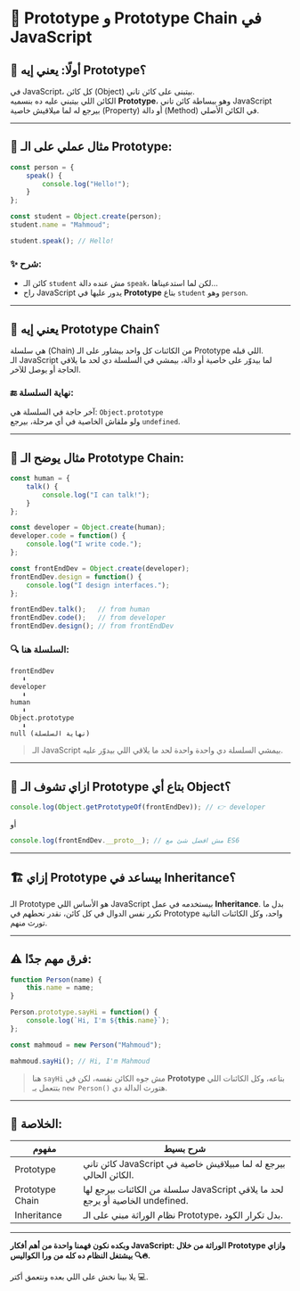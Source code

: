 # 🧬 Prototype و Prototype Chain في JavaScript

## 📌 أولًا: يعني إيه Prototype؟

في JavaScript، كل كائن (Object) بيتبنى على كائن تاني.  
الكائن اللي بيتبني عليه ده بنسميه **Prototype**، وهو ببساطة كائن تاني JavaScript بيرجع له لما ميلاقيش خاصية (Property) أو دالة (Method) في الكائن الأصلي.

---

## 🎯 مثال عملي على الـ Prototype:

```js
const person = {
	speak() {
		console.log("Hello!");
	}
};

const student = Object.create(person);
student.name = "Mahmoud";

student.speak(); // Hello!
````

### ✨ شرح:

- كائن الـ `student` مش عنده دالة `speak`، لكن لما استدعيناها...
- راح JavaScript يدور عليها في **Prototype** بتاع `student` وهو `person`.

---

## 🔗 يعني إيه Prototype Chain؟

هي سلسلة (Chain) من الكائنات كل واحد بيشاور على الـ Prototype اللي قبله.  
الـ JavaScript لما بيدوّر على خاصية أو دالة، بيمشي في السلسلة دي لحد ما يلاقي الحاجة أو يوصل للآخر.
### 🔚 نهاية السلسلة:

آخر حاجة في السلسلة هي: `Object.prototype`  
ولو ملقاش الخاصية في أي مرحلة، بيرجع `undefined`.

---

## 📌 مثال يوضح الـ Prototype Chain:

```js
const human = {
	talk() {
		console.log("I can talk!");
	}
};

const developer = Object.create(human);
developer.code = function() {
	console.log("I write code.");
};

const frontEndDev = Object.create(developer);
frontEndDev.design = function() {
	console.log("I design interfaces.");
};

frontEndDev.talk();   // from human
frontEndDev.code();   // from developer
frontEndDev.design(); // from frontEndDev
```

### 🔍 السلسلة هنا:

```
frontEndDev 
   ⬇️
developer 
   ⬇️
human 
   ⬇️
Object.prototype
   ⬇️
null (نهاية السلسلة)
```

> الـ JavaScript بيمشي السلسلة دي واحدة واحدة لحد ما يلاقي اللي بيدوّر عليه.

---

## 🧪 ازاي تشوف الـ Prototype بتاع أي Object؟

```js
console.log(Object.getPrototypeOf(frontEndDev)); // 👉 developer
```

أو

```js
console.log(frontEndDev.__proto__); // مش افضل شئ مع ES6
```

---

## 🏗️ إزاي Prototype بيساعد في Inheritance؟

الـ Prototype هو الأساس اللي JavaScript بيستخدمه في عمل **Inheritance**.
بدل ما نكرر نفس الدوال في كل كائن، نقدر نحطهم في Prototype واحد، وكل الكائنات التانية تورث منهم.

---

## ⚠️ فرق مهم جدًا:

```js
function Person(name) {
	this.name = name;
}

Person.prototype.sayHi = function() {
	console.log(`Hi, I'm ${this.name}`);
};

const mahmoud = new Person("Mahmoud");

mahmoud.sayHi(); // Hi, I'm Mahmoud
```

> هنا `sayHi` مش جوه الكائن نفسه، لكن في **Prototype** بتاعه، وكل الكائنات اللي بتتعمل بـ `new Person()` هتورث الدالة دي.

---

## 🧠 الخلاصة:

|مفهوم|شرح بسيط|
|---|---|
|Prototype|كائن تاني JavaScript بيرجع له لما مبيلاقيش خاصية في الكائن الحالي.|
|Prototype Chain|سلسلة من الكائنات بيرجع لها JavaScript لحد ما يلاقي الخاصية أو يرجع undefined.|
|Inheritance|نظام الوراثة مبني على الـ Prototype، بدل تكرار الكود.|

---

**وبكده نكون فهمنا واحدة من أهم أفكار JavaScript: الوراثة من خلال Prototype وازاي بيشتغل النظام ده كله من ورا الكواليس 🔍🔥.**

يلا بينا نخش على اللي بعده ونتعمق أكتر 💻.